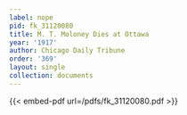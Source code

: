 ```yaml
---
label: nope
pid: fk_31120080
title: M. T. Moloney Dies at Ottawa
year: '1917'
author: Chicago Daily Tribune
order: '369'
layout: single
collection: documents
---
```



{{< embed-pdf url=/pdfs/fk_31120080.pdf >}}